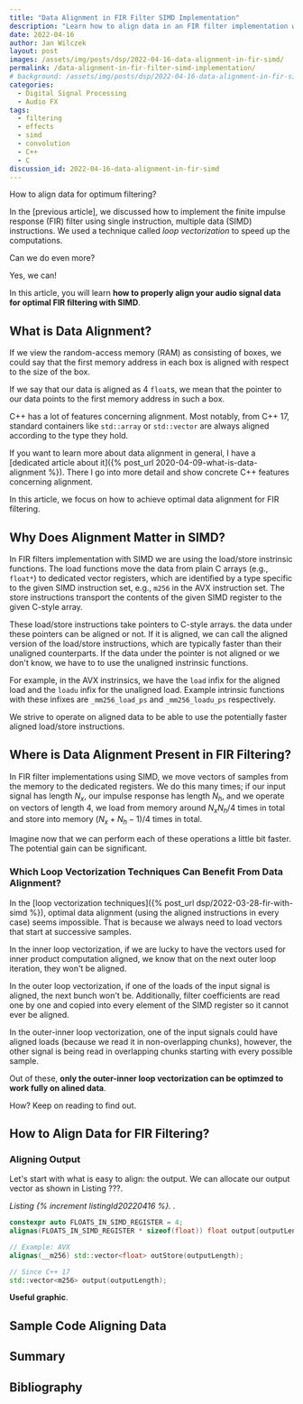 ```yaml
---
title: "Data Alignment in FIR Filter SIMD Implementation"
description: "Learn how to align data in an FIR filter implementation with SIMD instructions."
date: 2022-04-16
author: Jan Wilczek
layout: post
images: /assets/img/posts/dsp/2022-04-16-data-alignment-in-fir-simd/
permalink: /data-alignment-in-fir-filter-simd-implementation/
# background: /assets/img/posts/dsp/2022-04-16-data-alignment-in-fir-simd/Thumbnail.webp
categories:
  - Digital Signal Processing
  - Audio FX
tags:
  - filtering 
  - effects
  - simd
  - convolution
  - C++
  - C
discussion_id: 2022-04-16-data-alignment-in-fir-simd
---
```

How to align data for optimum filtering?

In the [previous article], we discussed how to implement the finite impulse response (FIR) filter using single instruction, multiple data (SIMD) instructions. We used a technique called *loop vectorization* to speed up the computations.

Can we do even more?

Yes, we can!

In this article, you will learn **how to properly align your audio signal data for optimal FIR filtering with SIMD**.

## What is Data Alignment?

If we view the random-access memory (RAM) as consisting of boxes, we could say that the first memory address in each box is aligned with respect to the size of the box.

If we say that our data is aligned as 4 `float`s, we mean that the pointer to our data points to the first memory address in such a box.

C++ has a lot of features concerning alignment. Most notably, from C++ 17, standard containers like `std::array` or `std::vector` are always aligned according to the type they hold.

If you want to learn more about data alignment in general, I have a [dedicated article about it]({% post_url 2020-04-09-what-is-data-alignment %}). There I go into more detail and show concrete C++ features concerning alignment.

In this article, we focus on how to achieve optimal data alignment for FIR filtering.



## Why Does Alignment Matter in SIMD?

In FIR filters implementation with SIMD we are using the load/store instrinsic functions. The load functions move the data from plain C arrays (e.g., `float*`) to dedicated vector registers, which are identified by a type specific to the given SIMD instruction set, e.g., `m256` in the AVX instruction set. The store instructions transport the contents of the given SIMD register to the given C-style array. 

<!-- TODO: load/store infographic -->

These load/store instructions take pointers to C-style arrays. the data under these pointers can be aligned or not. If it is aligned, we can call the aligned version of the load/store instructions, which are typically faster than their unaligned counterparts. If the data under the pointer is not aligned or we don't know, we have to to use the unaligned instrinsic functions.

For example, in the AVX instrinsics, we have the `load` infix for the aligned load and the `loadu` infix for the unaligned load. Example intrinsic functions with these infixes are `_mm256_load_ps` and `_mm256_loadu_ps` respectively.

We strive to operate on aligned data to be able to use the potentially faster aligned load/store instructions.

## Where is Data Alignment Present in FIR Filtering?

In FIR filter implementations using SIMD, we move vectors of samples from the memory to the dedicated registers. We do this many times; if our input signal has length $N_x$, our impulse response has length $N_h$, and we operate on vectors of length 4, we load from memory around $N_x N_h / 4$ times in total and store into memory $(N_x + N_h - 1)/4$ times in total.

Imagine now that we can perform each of these operations a little bit faster. The potential gain can be significant.

### Which Loop Vectorization Techniques Can Benefit From Data Alignment?

In the [loop vectorization techniques]({% post_url dsp/2022-03-28-fir-with-simd %}), optimal data alignment (using the aligned instructions in every case) seems impossible. That is because we always need to load vectors that start at successive samples.

In the inner loop vectorization, if we are lucky to have the vectors used for inner product computation aligned, we know that on the next outer loop iteration, they won't be aligned.

In the outer loop vectorization, if one of the loads of the input signal is aligned, the next bunch won't be. Additionally, filter coefficients are read one by one and copied into every element of the SIMD register so it cannot ever be aligned.

In the outer-inner loop vectorization, one of the input signals could have aligned loads (because we read it in non-overlapping chunks), however, the other signal is being read in overlapping chunks starting with every possible sample.

Out of these, **only the outer-inner loop vectorization can be optimzed to work fully on alined data**.

How? Keep on reading to find out.

## How to Align Data for FIR Filtering?

### Aligning Output

Let's start with what is easy to align: the output. We can allocate our output vector as shown in Listing ???.

_Listing {% increment listingId20220416 %}. ._
```cpp
constexpr auto FLOATS_IN_SIMD_REGISTER = 4;
alignas(FLOATS_IN_SIMD_REGISTER * sizeof(float)) float output[outputLength];

// Example: AVX
alignas(__m256) std::vector<float> outStore(outputLength);

// Since C++ 17
std::vector<m256> output(outputLength);


```



**Useful graphic**.

## Sample Code Aligning Data

## Summary

## Bibliography

